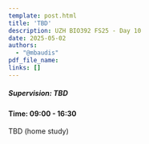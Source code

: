 ```yaml
---
template: post.html
title: 'TBD'
description: UZH BIO392 FS25 - Day 10
date: 2025-05-02
authors:
  - "@mbaudis"
pdf_file_name: 
links: []
---
```


##### Supervision: TBD
#### Time: 09:00 - 16:30

TBD (home study)

<!--more-->

